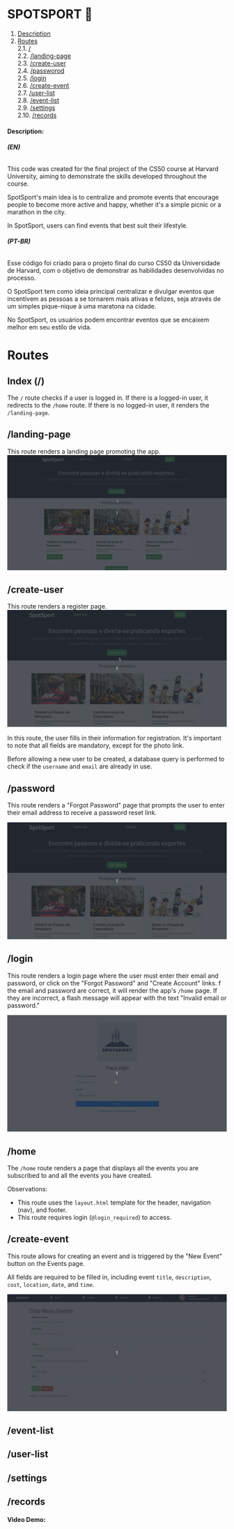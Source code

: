 # SPOTSPORT 🏅

1. [Description](#description) &nbsp;
2. [Routes](#routes) </br>
2.1. [/](#index (/)) </br>
2.2. [/landing-page](#landing-page) </br>
2.3. [/create-user](#create-user) </br>
2.4. [/passworod](#password) </br>
2.5. [/login](#login) </br>
2.6. [/create-event](#create-event) </br>
2.7. [/user-list](#user-list) </br>
2.8. [/event-list](#event-list) </br>
2.9. [/settings](#settings) </br>
2.10. [/records](#records) </br>

#### Description:

###### **(EN)**

This code was created for the final project of the CS50 course at Harvard University, aiming to demonstrate the skills developed throughout the course.

SpotSport's main idea is to centralize and promote events that encourage people to become more active and happy, whether it's a simple picnic or a marathon in the city.

In SpotSport, users can find events that best suit their lifestyle.

###### **(PT-BR)**

Esse código foi criado para o projeto final do curso CS50 da Universidade de Harvard, com o objetivo de demonstrar as habilidades desenvolvidas no processo.

O SpotSport tem como ideia principal centralizar e divulgar eventos que incentivem as pessoas a se tornarem mais ativas e felizes, seja através de um simples pique-nique à uma maratona na cidade.

No SpotSport, os usuários podem encontrar eventos que se encaixem melhor em seu estilo de vida.

# Routes

## Index (/)

The `/` route checks if a user is logged in. If there is a logged-in user, it redirects to the `/home` route. If there is no logged-in user, it renders the `/landing-page`.

## /landing-page

This route renders a landing page promoting the app.
![landing page imagem](/assets/landing-page.gif)

## /create-user

This route renders a register page.
![landing page imagem](/assets/create-user.gif)

In this route, the user fills in their information for registration.
It's important to note that all fields are mandatory, except for the photo link.

Before allowing a new user to be created, a database query is performed to check if the ```username``` and ```email``` are already in use.

## /password

This route renders a "Forgot Password" page that prompts the user to enter their email address to receive a password reset link.

![landing page imagem](/assets/create-user.gif)

## /login

This route renders a login page where the user must enter their email and password, or click on the "Forgot Password" and "Create Account" links. f the email and password are correct, it will render the app's ```/home``` page. If they are incorrect, a flash message will appear with the text "Invalid email or password."

![login](/assets/login.gif)

## /home

The `/home` route renders a page that displays all the events you are subscribed to and all the events you have created.

Observations:
- This route uses the `layout.html` template for the header, navigation (nav), and footer.
- This route requires login (`@login_required`) to access.

## /create-event

This route allows for creating an event and is triggered by the "New Event" button on the Events page.

All fields are required to be filled in, including event `title`, `description`, `cost`, `location`, `date`, and `time`.

![login](/assets/create-event.gif)

## /event-list

## /user-list
## /settings
## /records

#### Video Demo:  <URL HERE>